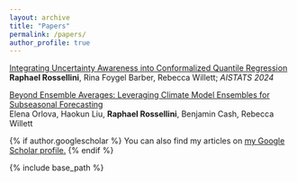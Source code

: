 ```yaml
---
layout: archive
title: "Papers"
permalink: /papers/
author_profile: true
---
```


[Integrating Uncertainty Awareness into Conformalized Quantile Regression](https://arxiv.org/abs/2306.08693)<br/>
**Raphael Rossellini**, Rina Foygel Barber, Rebecca Willett;  *AISTATS 2024*

[Beyond Ensemble Averages: Leveraging Climate Model Ensembles for Subseasonal Forecasting](https://arxiv.org/abs/2211.15856)<br/>
Elena Orlova, Haokun Liu, **Raphael Rossellini**, Benjamin Cash, Rebecca Willett

{% if author.googlescholar %}
  You can also find my articles on <u><a href="{{author.googlescholar}}">my Google Scholar profile</a>.</u>
{% endif %}

{% include base_path %}


